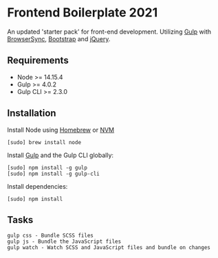 # Frontend Boilerplate 2021

An updated 'starter pack' for front-end development. Utilizing [Gulp](https://gulpjs.com) with [BrowserSync](https://browsersync.io), [Bootstrap](https://getbootstrap.com/docs/4.5/getting-started/introduction/) and [jQuery](https://jquery.com/). 

## Requirements
* Node >= 14.15.4
* Gulp >= 4.0.2
* Gulp CLI >= 2.3.0


## Installation

Install Node using [Homebrew](https://brew.sh) or [NVM](https://github.com/nvm-sh/nvm)

	[sudo] brew install node

Install [Gulp](http://gulpjs.com) and the Gulp CLI globally:

	[sudo] npm install -g gulp 
  	[sudo] npm install -g gulp-cli

Install dependencies:

	[sudo] npm install

## Tasks

	gulp css - Bundle SCSS files
	gulp js - Bundle the JavaScript files
	gulp watch - Watch SCSS and JavaScript files and bundle on changes
